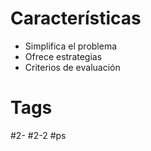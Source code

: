 # Características
- Simplifica el problema
- Ofrece estrategias
- Criterios de evaluación

# Tags
#2- 
#2-2 
#ps